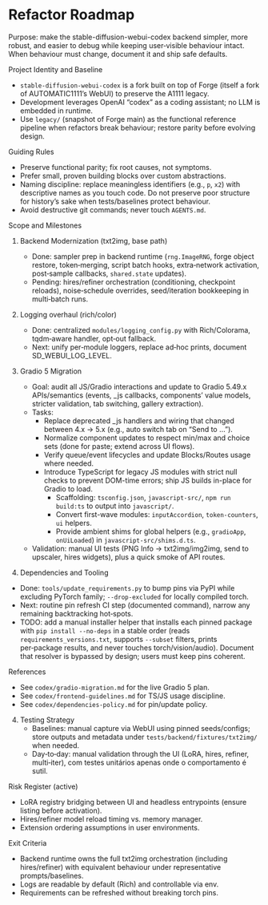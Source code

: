 Refactor Roadmap
================

Purpose: make the stable-diffusion-webui-codex backend simpler, more robust, and easier to debug while keeping user‑visible behaviour intact. When behaviour must change, document it and ship safe defaults.

Project Identity and Baseline
- `stable-diffusion-webui-codex` is a fork built on top of Forge (itself a fork of AUTOMATIC1111’s WebUI) to preserve the A1111 legacy.
- Development leverages OpenAI “codex” as a coding assistant; no LLM is embedded in runtime.
- Use `legacy/` (snapshot of Forge main) as the functional reference pipeline when refactors break behaviour; restore parity before evolving design.

Guiding Rules
- Preserve functional parity; fix root causes, not symptoms.
- Prefer small, proven building blocks over custom abstractions.
- Naming discipline: replace meaningless identifiers (e.g., `p`, `x2`) with descriptive names as you touch code. Do not preserve poor structure for history’s sake when tests/baselines protect behaviour.
- Avoid destructive git commands; never touch `AGENTS.md`.

Scope and Milestones
1) Backend Modernization (txt2img, base path)
   - Done: sampler prep in backend runtime (`rng.ImageRNG`, forge object restore, token‑merging, script batch hooks, extra‑network activation, post‑sample callbacks, `shared.state` updates).
   - Pending: hires/refiner orchestration (conditioning, checkpoint reloads), noise‑schedule overrides, seed/iteration bookkeeping in multi‑batch runs.

2) Logging overhaul (rich/color)
   - Done: centralized `modules/logging_config.py` with Rich/Colorama, tqdm‑aware handler, opt‑out fallback.
   - Next: unify per‑module loggers, replace ad‑hoc prints, document SD_WEBUI_LOG_LEVEL.

3) Gradio 5 Migration
   - Goal: audit all JS/Gradio interactions and update to Gradio 5.49.x APIs/semantics (events, _js callbacks, components’ value models, stricter validation, tab switching, gallery extraction).
   - Tasks:
     - Replace deprecated _js handlers and wiring that changed between 4.x → 5.x (e.g., auto switch tab on “Send to …”).
     - Normalize component updates to respect min/max and choice sets (done for paste; extend across UI flows).
     - Verify queue/event lifecycles and update Blocks/Routes usage where needed.
     - Introduce TypeScript for legacy JS modules with strict null checks to prevent DOM-time errors; ship JS builds in-place for Gradio to load.
        - Scaffolding: `tsconfig.json`, `javascript-src/`, `npm run build:ts` to output into `javascript/`.
        - Convert first-wave modules: `inputAccordion`, `token-counters`, `ui` helpers.
        - Provide ambient shims for global helpers (e.g., `gradioApp`, `onUiLoaded`) in `javascript-src/shims.d.ts`.
   - Validation: manual UI tests (PNG Info → txt2img/img2img, send to upscaler, hires widgets), plus a quick smoke of API routes.

3) Dependencies and Tooling
- Done: `tools/update_requirements.py` to bump pins via PyPI while excluding PyTorch family; `--drop-excluded` for locally compiled torch.
- Next: routine pin refresh CI step (documented command), narrow any remaining backtracking hot‑spots.
- TODO: add a manual installer helper that installs each pinned package with `pip install --no-deps` in a stable order (reads `requirements_versions.txt`, supports `--subset` filters, prints per‑package results, and never touches torch/vision/audio). Document that resolver is bypassed by design; users must keep pins coherent.

References
- See `codex/gradio-migration.md` for the live Gradio 5 plan.
- See `codex/frontend-guidelines.md` for TS/JS usage discipline.
- See `codex/dependencies-policy.md` for pin/update policy.

4) Testing Strategy
   - Baselines: manual capture via WebUI using pinned seeds/configs; store outputs and metadata under `tests/backend/fixtures/txt2img/` when needed.
   - Day‑to‑day: manual validation through the UI (LoRA, hires, refiner, multi‑iter), com testes unitários apenas onde o comportamento é sutil.

Risk Register (active)
- LoRA registry bridging between UI and headless entrypoints (ensure listing before activation).
- Hires/refiner model reload timing vs. memory manager.
- Extension ordering assumptions in user environments.

Exit Criteria
- Backend runtime owns the full txt2img orchestration (including hires/refiner) with equivalent behaviour under representative prompts/baselines.
- Logs are readable by default (Rich) and controllable via env.
- Requirements can be refreshed without breaking torch pins.
